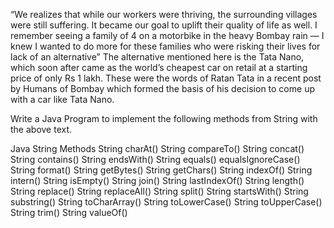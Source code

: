 “We realizes that while our workers were thriving, the
surrounding villages were still suffering. It became our goal to uplift their
quality of life as well. I remember seeing a family of 4 on a motorbike in the
heavy Bombay rain — I knew I wanted to do more for these families who were
risking their lives for lack of an alternative” The alternative mentioned here
is the Tata Nano, which soon after came as the world’s cheapest car on retail
at a starting price of only Rs 1 lakh. These were the words of Ratan Tata in a
recent post by Humans of Bombay which formed the basis of his decision to come
up with a car like Tata Nano.

Write a Java Program to implement the following methods from String  with the above text.

Java String Methods
String charAt()
String compareTo()
String concat()
String contains()
String endsWith()
String equals()
equalsIgnoreCase()
String format()
String getBytes()
String getChars()
String indexOf()
String intern()
String isEmpty()
String join()
String lastIndexOf()
String length()
String replace()
String replaceAll()
String split()
String startsWith()
String substring()
String toCharArray()
String toLowerCase()
String toUpperCase()
String trim()
String valueOf()
